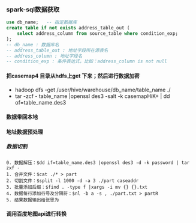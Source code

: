

### spark-sql数据获取
``` sql
use db_name;   -- 指定数据库
create table if not exists address_table_out (
    select address_column from source_table where condition_exp;
);
-- db_name : 数据库名
-- address_table_out : 地址字段所在源表名
-- address_column : 地址字段名
-- condition_exp : 条件表达式，比如：address_column is not null
```

#### 把casemap4 目录从hdfs上get 下来；然后进行数据加密
- hadoop dfs -get /user/hive/warehouse/db_name/table_name ./
- tar -zcf  - table_name |openssl des3 -salt -k casemapHiK+ | dd of=table_name.des3

#### 数据带回本地

#### 地址数据预处理
##### 数据切割
    0. 数据解压：$dd if=table_name.des3 |openssl des3 -d -k password | tar zxf -
    1. 合并文件：$cat ./* > part
    2. 切割文件：$split -l 1000 -d -a 3 ./part caseaddr
    3. 批量添加后缀：$find . -type f |xargs -i mv {} {}.txt
    4. 数据每行添加行号及分隔符：$nl -b a -s , ./part.txt > partR
    5. 结果数据输出给张思为

#### 调用百度地图api进行转换

